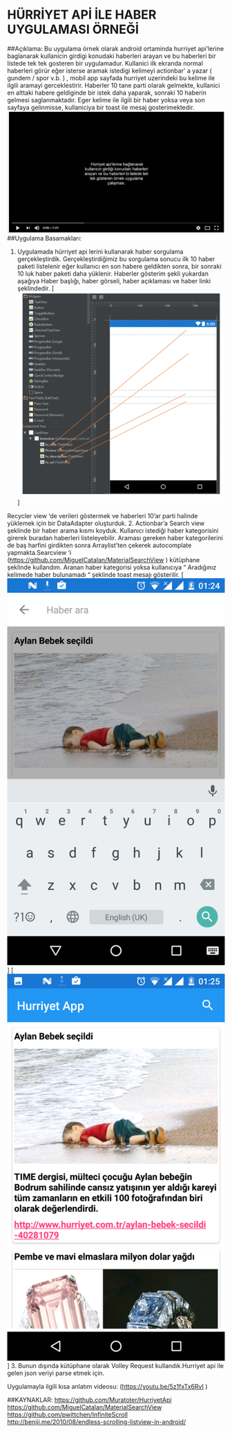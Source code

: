 # HÜRRİYET APİ İLE HABER UYGULAMASI ÖRNEĞİ

##Açıklama:
Bu uygulama örnek olarak android ortaminda hurriyet api’lerine baglanarak kullanicin girdigi konudaki haberleri arayan ve bu haberleri bir listede tek tek gosteren bir uygulamadur. Kullanici ilk ekranda normal haberleri görür eğer isterse aramak istedigi kelimeyi actionbar' a yazar ( gundem / spor v.b. ) , mobil app sayfada hurriyet uzerindeki bu kelime ile ilgili aramayi gerceklestirir. Haberler  10 tane parti olarak gelmekte, kullanici en alttaki habere geldiginde bir istek daha yaparak, sonraki 10 haberin gelmesi saglanmaktadır. Eger kelime ile ilgili bir haber yoksa veya son sayfaya gelinmisse, kullaniciya bir toast ile mesaj gosterimektedir.
[![Screen Shot](image/4.PNG)](https://youtu.be/5z1fxTx6RvI)
##Uygulama Basamakları:
1.	Uygulamada hürriyet api lerini kullanarak haber sorgulama gerçekleştirdik. Gerçekleştirdiğimiz bu sorgulama sonucu ilk 10 haber paketi listelenir eğer kullanıcı en son habere geldikten sonra, bir sonraki 10 luk haber paketi daha yüklenir. Haberler gösterim şekli yukardan aşağıya Haber başlığı, haber görseli, haber açıklaması ve haber linki şeklindedir.
[![Screen Shot](image/5.PNG)]

Recycler view ‘de verileri göstermek ve haberleri 10’ar parti halinde yüklemek için bir DataAdapter oluşturduk.
2.	Actionbar’a  Search view şeklinde bir haber arama kısmı koyduk. Kullanıcı istediği haber kategorisini girerek buradan haberleri listeleyebilir. Araması gereken haber kategorilerini de baş harfini girdikten sonra Arraylist’ten çekerek autocomplate yapmakta.Searcview ‘i (https://github.com/MiguelCatalan/MaterialSearchView ) kütüphane şeklinde kullandım.
		Aranan haber kategorisi yoksa kullanıcıya “ Aradığınız kelimede haber bulunamadı “ şeklinde toast mesajı gösterilir.
  [![Screen Shot](image/Screenshot_20161118-012457.png)]
  [![Screen Shot](image/Screenshot_20161118-012504.png)]
3.	Bunun dışında kütüphane olarak Volley Request kullandık.Hurriyet api ile gelen json veriyi parse etmek  için.

Uygulamayla ilgili kısa anlatım videosu:  (https://youtu.be/5z1fxTx6RvI )

##KAYNAKLAR:
https://github.com/Muratoter/HurriyetApi
https://github.com/MiguelCatalan/MaterialSearchView
https://github.com/pwittchen/InfiniteScroll
http://benjii.me/2010/08/endless-scrolling-listview-in-android/

